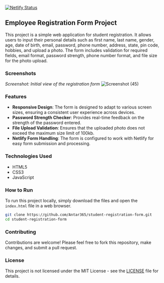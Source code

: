  [![Netlify Status](https://api.netlify.com/api/v1/badges/168507ed-6e7d-40a4-bb68-f9d12ad4df4b/deploy-status)](https://app.netlify.com/sites/srf/deploys)
## Employee Registration Form Project

This project is a simple web application for student registration. It allows users to input their personal details such as first name, last name, gender, age, date of birth, email, password, phone number, address, state, pin code, hobbies, and upload a photo. The form includes validation for required fields, email format, password strength, phone number format, and file size for the photo upload.

### Screenshots

*Screenshot: Initial view of the registration form*
![Screenshot (45)](https://github.com/surajkumar345678/Student-Registration-Form/assets/60316890/a799f1cf-83ed-44e8-8c2c-5cd5812c2997)

### Features

- **Responsive Design**: The form is designed to adapt to various screen sizes, ensuring a consistent user experience across devices.
- **Password Strength Checker**: Provides real-time feedback on the strength of the password entered.
- **File Upload Validation**: Ensures that the uploaded photo does not exceed the maximum size limit of 100kb.
- **Netlify Form Handling**: The form is configured to work with Netlify for easy form submission and processing.

### Technologies Used

- HTML5
- CSS3
- JavaScript

### How to Run

To run this project locally, simply download the files and open the `index.html` file in a web browser.

```bash
git clone https://github.com/Antar365/student-registration-form.git
cd student-registration-form
```

### Contributing

Contributions are welcome! Please feel free to fork this repository, make changes, and submit a pull request.

### License

This project is not licensed under the MIT License - see the [LICENSE](LICENSE) file for details.
